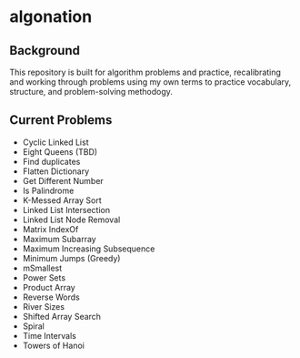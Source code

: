 # algonation

## Background
This repository is built for algorithm problems and practice, recalibrating and working through problems using my own terms to practice vocabulary, structure, and problem-solving methodogy.

## Current Problems
- Cyclic Linked List
- Eight Queens (TBD)
- Find duplicates
- Flatten Dictionary
- Get Different Number
- Is Palindrome
- K-Messed Array Sort
- Linked List Intersection
- Linked List Node Removal
- Matrix IndexOf
- Maximum Subarray
- Maximum Increasing Subsequence
- Minimum Jumps (Greedy)
- mSmallest
- Power Sets
- Product Array
- Reverse Words
- River Sizes
- Shifted Array Search
- Spiral
- Time Intervals
- Towers of Hanoi
